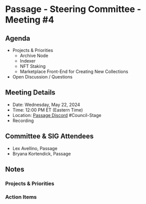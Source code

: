 # Passage - Steering Committee - Meeting #4

## Agenda
- Projects & Priorities
  - Archive Node
  - Indexer
  - NFT Staking
  - Marketplace Front-End for Creating New Collections
- Open Discussion / Questions

## Meeting Details
- Date: Wednesday, May 22, 2024
- Time: 12:00 PM ET (Eastern Time)
- Location: [Passage Discord](https://discord.gg/passage) #Council-Stage
- Recording

## Committee & SIG Attendees
- Lex Avellino, Passage
- Bryana Kortendick, Passage


##  Notes
### Projects & Priorities

### Action Items
